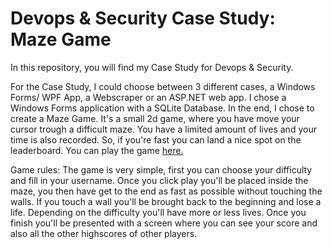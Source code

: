 # Devops &amp; Security Case Study: Maze Game
In this repository, you will find my Case Study for Devops &amp; Security.

For the Case Study, I could choose between 3 different cases, a Windows Forms/ WPF App, 
a Webscraper or an ASP.NET web app. I chose a Windows Forms application with a SQLite 
Database. In the end, I chose to create a Maze Game. It's a small 2d game, where you have
move your cursor trough a difficult maze. You have a limited amount of lives and your 
time is also recorded. So, if you're fast you can land a nice spot on the leaderboard.
You can play the game [here.](https://github.com/SohaibIbenhajene/CaseStudyDevops/suites/9935260477/artifacts/480900084)

Game rules:
The game is very simple, first you can choose your difficulty and fill in your username. 
Once you click play you'll be placed inside the maze, you then have get to the end as fast 
as possible without touching the walls. If you touch a wall you'll be brought back to the 
beginning and lose a life. Depending on the difficulty you'll have more or less lives. 
Once you finish you'll be presented with a screen where you can see your score and also 
all the other highscores of other players.
